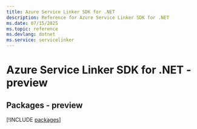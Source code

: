 ```yaml
---
title: Azure Service Linker SDK for .NET
description: Reference for Azure Service Linker SDK for .NET
ms.date: 07/15/2025
ms.topic: reference
ms.devlang: dotnet
ms.service: servicelinker
---
```

# Azure Service Linker SDK for .NET - preview
## Packages - preview
[!INCLUDE [packages](service-linker-index.md)]